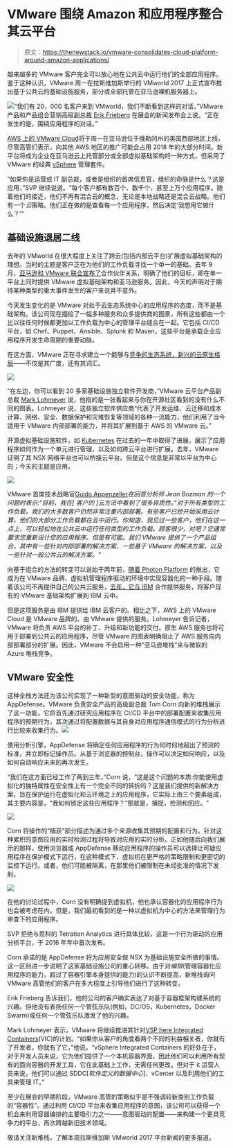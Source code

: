 # VMware 围绕 Amazon 和应用程序整合其云平台

> 原文：<https://thenewstack.io/vmware-consolidates-cloud-platform-around-amazon-applications/>

越来越多的 VMware 客户完全可以放心地在公共云中运行他们的全部应用程序。鉴于这种认识，VMware 周一在拉斯维加斯举行的 VMworld 2017 上正式宣布推出基于公共云的基础设施服务，部分或全部托管在亚马逊裸机服务器上。

![](img/cc5cb9b7e09d4ce7dee92c5d00036e61.png)“我们有 20，000 名客户来到 VMworld，我们不断看到这样的对话，”VMware 产品和产品组合营销高级副总裁 [Erik Frieberg](https://www.linkedin.com/in/efrieberg/) 在展会的新闻发布会上说。“正在发生的是，围绕应用程序的对话。”

[AWS 上的 VMware Cloud](https://www.vmware.com/cloud-services/vmware-cloud-aws.html)将于周一在亚马逊位于俄勒冈州的美国西部地区上线，尽管高管们表示，向其他 AWS 地区的推广可能会占用 2018 年的大部分时间。新平台将成为企业在亚马逊云上托管部分或全部虚拟基础架构的一种方式，但采用了 VMware 的经典 [vSphere](https://my.vmware.com/en/web/vmware/info/slug/datacenter_cloud_infrastructure/vmware_vsphere/6_5) 管理套件。

“如果你是运营或 IT 副总裁，或者是组织的首席信息官，组织的命脉是什么？这是应用，”SVP 继续说道。“每个客户都有数百个、数千个，甚至上万个应用程序。随着他们的接近，他们不再有混合云的概念，无论是本地战略还是混合云战略。他们有一个*云*策略。他们正在做的是查看每一个应用程序，然后决定‘我想用它做什么？’"

## 基础设施退居二线

去年的 VMworld 在很大程度上关注了跨云(包括内部云平台)扩展虚拟基础架构的理想。当时的主题是客户正在为他们的工作负载寻找一个单一的基础。去年 9 月，[亚马逊和 VMware 联合宣布了](https://thenewstack.io/vmware-aws-partnership-provides-container-onramp-cloud/)合作伙伴关系，明确了他们的目标，即在单一平台上同时提供 VMware 虚拟基础架构和亚马逊服务。因此，今天的声明对于期待某种类型的重大事件发生的客户来说并不意外。

今天发生变化的是 VMware 对处于云生态系统中心的应用程序的态度，而不是基础架构。该公司现在描绘了一幅多种服务和众多提供商的图景，所有这些都由一个比以往任何时候都更加以工作负载为中心的管理平台缝合在一起。它包括 CI/CD 平台，如 Chef、Puppet、Ansible、Splunk 和 Maven，这些平台是承载企业应用程序开发生命周期的重要动脉。

在这方面，VMware 正在寻求建立一个能够与[竞争的生态系统，新兴的云原生格局](https://github.com/cncf/landscape)——不仅是其广度，还有其词汇。

![](img/eb1a39ce54c889340cb48ff0522a4c53.png)

“在左边，你可以看到 20 多家基础设施独立软件开发商，”VMware 云平台产品副总裁 [Mark Lohmeyer](https://www.linkedin.com/in/marklohmeyer/) 说，他指的是一张看起来与你在开源社区看到的没有什么不同的图表。Lohmeyer 说，这些独立软件供应商“代表了开发运维、云迁移和成本计算、网络、安全、数据保护和灾难恢复等领域的各种一流能力，他们利用了当今适用于 VMware 内部部署的能力，并将其扩展到基于 AWS 的 VMware 云。”

开源虚拟基础设施软件，如 [Kubernetes](/category/kubernetes/) 在过去的一年中取得了进展，展示了应用程序如何作为一个单元进行管理，以及如何跨云平台进行扩展。去年，VMware 证明了其 NSX 网络平台也可以桥接云平台。但是这个信息是非常以平台为中心的；今天的主题是应用。

![](img/3f64c5450e5a4187dd034d038e62411d.png)

VMware 首席技术战略官[Guido Appenzeller](https://www.linkedin.com/in/appenz/)*在回答分析师 Jean Bozman 的一个问题时表示:“目前，我在[ *客户的* ]云方法中看到了很多异质性。”对于所有类型的工作负载，我们的大多数客户仍然非常注重内部部署。有些客户已经开始采用云计算，他们的大部分工作负载都在云中运行。你知道，我见过一些客户，他们在这一点上，可以轻松地在公共云中运行任何类型的工作负载。顾客很少，对吧？它通常要求您重新设计您的应用程序。但是有可能。我们 VMware 提供了一个产品组合，其中有一些针对内部部署的解决方案，一些基于 VMware 的解决方案，以及一些针对一般公共云的解决方案。"*

向基于组合的方法的转变可以说始于两年前，[随着 Photon Platform](https://thenewstack.io/vmwares-photon-platform-and-how-it-treats-containers/) 的推出，它成为在 VMware 品牌、虚拟机管理程序驱动的环境中实现容器化的一种手段。随着该公司不再提供自己的公共云服务，[去年，它与 IBM](https://thenewstack.io/ibm-welcomes-vmware-websphere-users-cloud/) 合作提供服务，将客户现有的 VMware 基础架构扩展到 IBM 云中。

但是这项服务是由 IBM 提供给 IBM 云客户的。相比之下，AWS 上的 VMware Cloud 是 VMware 品牌的、由 VMware 提供的服务。Lohmeyer 告诉记者，VMware 将负责 AWS 平台的补丁、升级和新功能的交付。原生 AWS 服务也将可用于部署到公共云的应用程序，尽管 VMware 的图表明确阻止了 AWS 服务向内部部署部分的扩展。因此，VMware 不会启用一种“亚马逊堆栈”来与微软的 Azure 堆栈竞争。

## VMware 安全性

这种全栈方法还为该公司实现了一种新型的意图驱动的安全功能，称为 AppDefense。VMware 负责安全产品的高级副总裁 Tom Corn 向新的堆栈展示了这一功能，它将首先通过研究应用程序在 CI/CD 平台中的部署配置来收集应用程序的预期行为，其次通过将配置数据与其自身对应用程序通信模式的行为分析进行比较来收集行为。![](img/3cfc550c57975b6a61933b235c7c295c.png)

使用分析引擎，AppDefense 将确定任何应用程序的行为何时何地超出了预测的标准，并立即标记操作员。从基于浏览器的控制台，操作可以决定如何响应，以及如何自动响应未来的再次发生。

“我们在这方面已经工作了两到三年，”Corn 说，“这是这个问题的本质:你能使用虚拟化的独特属性在安全性上有一个完全不同的转折吗？这是我们提供的新解决方案，旨在保护运行在虚拟化和云环境之上的应用程序，它实际上由三个要素组成，其主要内容是，“我如何锁定这些应用程序？”那就是，捕捉，检测和回应。"

![](img/67d2d1da2415de6bda368af015b87482.png)

Corn 将操作的“捕获”部分描述为通过多个来源收集其预期的配置和行为。针对这种累积的意图应用的实时检测过程将导致对应用的实时分析。正如他随后向我们展示的那样，使用浏览器或 AppDefense 移动应用程序的操作员可以选择让可疑应用程序在保护模式下运行，在这种模式下，虚拟机在更严格的策略限制和更密切的监控下运行。或者，他们可能被隔离，在那里他们被限制在未经批准的情况下发射。

![](img/053d2e37f5fe0e143b9c6143cbce747f.png)

在他的讨论过程中，Corn 没有明确提到虚拟机，他也承认容器化的应用程序行为也会被考虑在内。但是，我们最初看到的是一种以虚拟机为中心的方法来管理行为审查下的应用程序。

SVP 拒绝与思科的 Tetration Analytics 进行具体比较，这是一个行为驱动的应用分析平台，于 2016 年年中首次发布。

Corn 承诺的是 AppDefense 将为应用安全做 NSX 为基础设施安全所做的事情。这一区别进一步说明了这家基础设施公司的重心转移。由于对*编排*(管理容器化应用程序的能力，超过了容器引擎本身提供的能力)的认识不断提高，新堆栈询问 VMware 高管他们的客户在多大程度上引导他们进行了这种转变。

Erik Frieberg 告诉我们，他的公司的客户确实表达了对基于容器框架构建系统的兴趣。但他没有表扬任何一个管弦乐队(例如，DC/OS，Kubernetes，Docker Swarm)或任何一个管弦乐队激发了他的兴趣。

Mark Lohmeyer 表示，VMware 将继续推进其针对[VSP here Integrated Containers](https://thenewstack.io/vmware-integrated-containers-may-introduce-docker-enterprise/)(VIC)的计划。“如果你从客户的角度看两个不同的利益相关者，你就有了开发者，你就有了它，”他说。“vSphere Integrated Containers 的好处在于，对于开发人员来说，它为他们提供了一个本机容器界面，因此他们可以利用所有现有的面向容器的开发工具，它在此基础上工作，无需任何更改。但对于 it 运营人员来说，他们可以通过 SDDC[*软件定义的数据中心*]、vCenter 以及利用他们的工具来管理 IT。”

至少在展会的早期阶段，VMware 高管的策略似乎是不强调较新类别工作负载的“容器性”。通过利用 CI/CD 平台来收集应用程序的意图，该公司可以获得一个机会来利用容器编排的主要吸引力之一——意图驱动的配置——来构建一个更具竞争力的平台，再次跨越新旧技术领域。

敬请关注新堆栈，了解本周拉斯维加斯 VMworld 2017 平台新闻的更多报道。

<svg xmlns:xlink="http://www.w3.org/1999/xlink" viewBox="0 0 68 31" version="1.1"><title>Group</title> <desc>Created with Sketch.</desc></svg>
